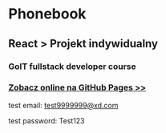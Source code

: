 # Phonebook

## React > Projekt indywidualny

### GoIT fullstack developer course

### [Zobacz online na GitHub Pages >>](https://brzozanet.github.io/goit-react-hw-08-phonebook/)

test email: test9999999@xd.com

test password: Test123
